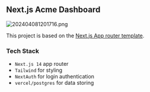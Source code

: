 ## Next.js Acme Dashboard

![202404081201716.png](https://cdn.jsdelivr.net/gh/jenniferwonder/bimg/assets/202404081201716.png)

This project is based on the [Next.js App router template](https://nextjs.org/learn).

### Tech Stack

- `Next.js 14` app router
- `Tailwind` for styling
- `NextAuth` for login authentication
- `vercel/postgres` for data storing
